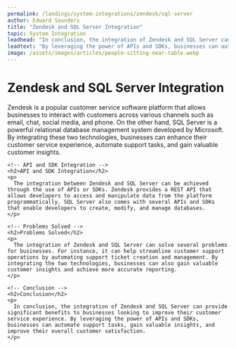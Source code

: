 ```yaml
---
permalink: /landings/system-integrations/zendesk/sql-server
author: Edward Saunders
title: "Zendesk and SQL Server Integration"
topic: System Integration
leadhead: "In conclusion, the integration of Zendesk and SQL Server can provide significant benefits to businesses looking to improve their customer service experience"
leadtext: "By leveraging the power of APIs and SDKs, businesses can automate support tasks, gain valuable insights, and improve their overall customer satisfaction."
image: /assets/images/articles/people-sitting-near-table.webp
---
```

<div class="arttext">    <!-- Introduction -->
    <h1>Zendesk and SQL Server Integration</h1>
    <p>
      Zendesk is a popular customer service software platform that allows businesses to interact with customers across various channels such as email, chat, social media, and phone. On the other hand, SQL Server is a powerful relational database management system developed by Microsoft. By integrating these two technologies, businesses can enhance their customer service experience, automate support tasks, and gain valuable customer insights.
    </p>

    <!-- API and SDK Integration -->
    <h2>API and SDK Integration</h2>
    <p>
      The integration between Zendesk and SQL Server can be achieved through the use of APIs or SDKs. Zendesk provides a REST API that allows developers to access and manipulate data from the platform programmatically. SQL Server also comes with several APIs and SDKs that enable developers to create, modify, and manage databases.
    </p>

    <!-- Problems Solved -->
    <h2>Problems Solved</h2>
    <p>
      The integration of Zendesk and SQL Server can solve several problems for businesses. For instance, it can help streamline customer support operations by automating support ticket creation and management. By integrating the two technologies, businesses can also gain valuable customer insights and achieve more accurate reporting.
    </p>

    <!-- Conclusion -->
    <h2>Conclusion</h2>
    <p>
      In conclusion, the integration of Zendesk and SQL Server can provide significant benefits to businesses looking to improve their customer service experience. By leveraging the power of APIs and SDKs, businesses can automate support tasks, gain valuable insights, and improve their overall customer satisfaction.
    </p>
</div>